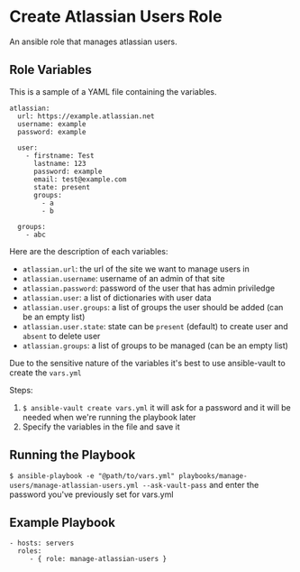 Create Atlassian Users Role
=========

An ansible role that manages atlassian users.


Role Variables
--------------

This is a sample of a YAML file containing the variables.

```
atlassian:
  url: https://example.atlassian.net
  username: example
  password: example

  user:
    - firstname: Test
      lastname: 123
      password: example
      email: test@example.com
      state: present
      groups:
        - a
        - b

  groups:
    - abc
```

Here are the description of each variables:

- `atlassian.url`: the url of the site we want to manage users in
- `atlassian.username`: username of an admin of that site
- `atlassian.password`: password of the user that has admin priviledge
- `atlassian.user`: a list of dictionaries with user data
- `atlassian.user.groups`: a list of groups the user should be added (can be an empty list)
- `atlassian.user.state`: state can be `present` (default) to create user and `absent` to delete user
- `atlassian.groups`: a list of groups to be managed (can be an empty list)

Due to the sensitive nature of the variables it's best to use ansible-vault to create the `vars.yml`

Steps:
1. `$ ansible-vault create vars.yml` it will ask for a password and it will be needed when we're running the playbook later
2. Specify the variables in the file and save it

Running the Playbook
--------------------

`$ ansible-playbook -e "@path/to/vars.yml" playbooks/manage-users/manage-atlassian-users.yml --ask-vault-pass` and enter the password you've previously set for vars.yml

Example Playbook
----------------

    - hosts: servers
      roles:
         - { role: manage-atlassian-users }
